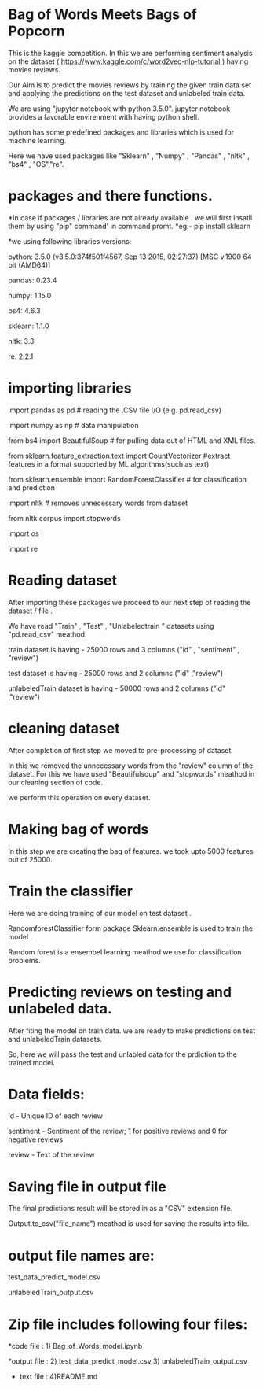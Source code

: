 # Bag of Words Meets Bags of Popcorn

This is the kaggle competition. In this we are performing sentiment analysis on the dataset ( https://www.kaggle.com/c/word2vec-nlp-tutorial ) having  movies reviews.

Our Aim is to predict the movies reviews by training the given train data set and applying the predictions on the test dataset and unlabeled train data.

We are using "jupyter notebook with python 3.5.0". jupyter notebook provides a favorable envirenment with having python shell.

python has some predefined packages and libraries which is used for machine learning.

Here we have used packages like  "Sklearn" , "Numpy" , "Pandas" , "nltk" , "bs4" , "OS","re".

# packages and there functions.

*In case if packages / libraries are not already available . we will first insatll them by using "pip" command' in command promt.
*eg:- pip install sklearn 

*we using following libraries versions:

 python: 3.5.0 (v3.5.0:374f501f4567, Sep 13 2015, 02:27:37) [MSC v.1900 64 bit (AMD64)]
 
 pandas: 0.23.4
 
 numpy: 1.15.0
 
 bs4: 4.6.3
 
 sklearn: 1.1.0
 
 nltk: 3.3
 
 re: 2.2.1

# importing libraries
import pandas as pd                                 # reading the .CSV file I/O (e.g. pd.read_csv)

import numpy as np                                  # data manipulation

from bs4 import BeautifulSoup                       # for pulling data out of HTML and XML files.

from sklearn.feature_extraction.text import CountVectorizer 
                                                    #extract features in a format supported by ML algorithms(such as text)
                                                    
from sklearn.ensemble import RandomForestClassifier # for classification and prediction 

import nltk                                         # removes unnecessary words from dataset

from nltk.corpus import stopwords

import os

import re 

# Reading dataset
After importing these packages we proceed to our next step of reading the dataset / file .

We have read "Train" , "Test" , "Unlabeledtrain " datasets using "pd.read_csv" meathod.

train dataset is having - 25000 rows and 3 columns ("id" , "sentiment" , "review")

test dataset is having - 25000 rows and 2 columns ("id" ,"review")

unlabeledTrain dataset is having - 50000 rows and 2 columns ("id" ,"review")


# cleaning dataset
After completion of first step we moved to pre-processing of dataset.

In this we removed the unnecessary words from the "review" column of the dataset. For this we have used "Beautifulsoup" and "stopwords"
meathod in our cleaning section of code.

we perform this operation on every dataset.

# Making bag of words
In this step we are creating the bag of features. we took upto 5000 features out of 25000.

# Train the classifier
Here we are doing training of our model on test dataset .

RandomforestClassifier form package Sklearn.ensemble is used to train the model .

Random forest is a ensembel learning meathod we use for classification problems.

# Predicting reviews on testing and unlabeled data.
 After fiting the model on train data. we are ready to make predictions on test and unlabeledTrain datasets.
 
 So, here we will pass the test and unlabled data for the prdiction to the trained model.
 
# Data fields:
 id - Unique ID of each review
 
 sentiment - Sentiment of the review; 1 for positive reviews and 0 for negative reviews
 
 review - Text of the review
 
# Saving file in output file 
The final predictions result will be stored in as a "CSV" extension file.

Output.to_csv("file_name") meathod is used for saving the results into file.

# output file names are:
  test_data_predict_model.csv
  
  unlabeledTrain_output.csv

# Zip file includes following four files:
  *code file   : 1) Bag_of_Words_model.ipynb
  
  *output file : 2) test_data_predict_model.csv
                 3) unlabeledTrain_output.csv
               
  * text file  : 4)README.md
   
   
   
